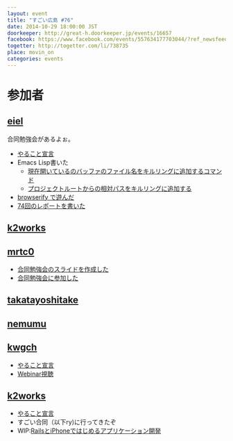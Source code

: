 ```yaml
---
layout: event
title: "すごい広島 #76"
date: 2014-10-29 18:00:00 JST
doorkeeper: http://great-h.doorkeeper.jp/events/16657
facebook: https://www.facebook.com/events/557634177703044/?ref_newsfeed_story_type=regular
togetter: http://togetter.com/li/738735
place: movin_on
categories: events
---
```


# 参加者


## [eiel](http://eiel.info/)

合同勉強会があるよぉ。

* [やること宣言](https://github.com/great-h/great-h.github.io/issues/1324)
* Emacs Lisp書いた
  * [現在開いているのバッファのファイル名をキルリングに追加するコマンド](https://gist.github.com/eiel/5d52839c596fdbaab058)
  * [プロジェクトルートからの相対パスをキルリングに追加する](https://gist.github.com/eiel/85b38a0ac1b1d6fa0693)
* [browserify で遊んだ](http://blog.eiel.info/blog/2014/10/30/browserify/)
* [74回のレポートを書いた](https://www.facebook.com/great.hiroshima/posts/471491112993539)


## [k2works](https://github.com/k2works)


## [mrtc0](http://twitter.com/mrtc0)

* [合同勉強会のスライドを作成した](http://www.slideshare.net/mrtc0/machine-learning-41005650)
* [合同勉強会に参加した](http://mrt-k.github.io/sugoihiroshima/2014/11/02/%E3%81%99%E3%81%94%E3%81%84%E5%90%88%E5%90%8C%E5%8B%89%E5%BC%B7%E4%BC%9A/)


## [takatayoshitake](http://twitter.com/takatayoshitake)


## [nemumu](https://github.com/nemumu)


## [kwgch](https://github.com/kwgch)

* [やること宣言](https://github.com/great-h/great-h.github.io/issues/1318)
* [Webinar視聴](http://kwgch.github.io/blog/2014/10/31/great-h/)


## [k2works](https://github.com/k2works)

* [やること宣言](https://github.com/great-h/great-h.github.io/issues/1322)
* すごい合同（以下ry)に行ってきたぞ
* WIP:[RailsとiPhoneではじめるアプリケーション開発](https://github.com/k2works/rails_ios_appdev)
